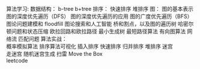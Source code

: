 算法学习:
    数据结构：
        b-tree
        b+tree
    排序：
        快速排序
        堆排序
    图：
      图的基本表示
      图的深度优先遍历（DFS）
      图的深度优先遍历的应用
      图的广度优先遍历（BFS）
      图论问题建模和 floodfill
      图论搜索和人工智能
      桥和割点，以及图的遍历树
      哈密尔顿问题和状态压缩
      欧拉回路和欧拉路径
      最小生成树
      最短路径算法
      有向图算法
      网络流
      匹配问题
    算法实战：  
        概率模拟算法
        排序算法可视化 
            插入排序
            快速排序
            归并排序
            堆排序
        迷宫  
           走迷宫
           随机迷宫生成
        扫雷
        Move the Box      
    leetcode    

